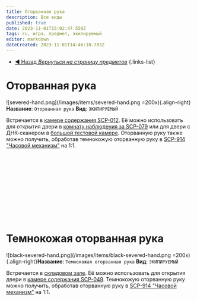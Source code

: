 ```yaml
---
title: Оторванная рука
description: Все виды
published: true
date: 2023-11-01T15:02:47.550Z
tags: ru, игра, предмет, экипируемый
editor: markdown
dateCreated: 2023-11-01T14:46:10.703Z
---
```


- [:arrow_backward: Назад *Вернуться на страницу предметов*](/ru/game/items#предметы)
{.links-list}
# Оторванная рука
![severed-hand.png](/images/items/severed-hand.png =200x){.align-right}**Название**: `Оторванная рука`
**Вид**: `ЭКИПИРУЕМЫЙ`

Встречается в [камере содержания SCP-012](/ru/game/rooms/012). Её можно использовать для открытия двери в [комнату наблюдения за SCP-079](/ru/game/rooms/079) или для двери с ДНК-сканером в [большой тестовой камере](/ru/game/rooms/682).
Оторванную руку также можно получить, обработав темнокожую оторванную руку в [SCP-914 "Часовой механизм"](/ru/game/rooms/scp914) на 1:1.


‎ 

‎ 

‎ 

‎ 

‎ 

‎ 
# Темнокожая оторванная рука
![black-severed-hand.png](/images/items/black-severed-hand.png =200x){.align-right}**Название**: `Темнокожая оторванная рука`
**Вид**: `ЭКИПИРУЕМЫЙ`

Встречается в [складовом зале](/ru/game/rooms/939). Её можно использовать для открытия двери в [камере содержания SCP-049](/ru/game/rooms/049). Темнокожую оторванную руку можно получить, обработав оторванную руку в [SCP-914 "Часовой механизм"](/ru/game/rooms/scp914) на 1:1.

‎ 

‎ 

‎ 

‎ 

‎ 
